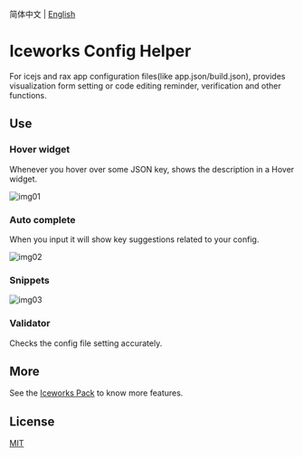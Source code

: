 简体中文 | [English](./README.en.md)

# Iceworks Config Helper

For icejs and rax app configuration files(like app.json/build.json), provides visualization form setting or code editing reminder, verification and other functions.

## Use

### Hover widget

Whenever you hover over some JSON key, shows the description in a Hover widget.

![img01](https://img.alicdn.com/tfs/TB1e1wYvEY1gK0jSZFCXXcwqXXa-1140-592.gif)

### Auto complete

When you input it will show key suggestions related to your config.

![img02](https://img.alicdn.com/tfs/TB188ZZvrj1gK0jSZFuXXcrHpXa-1132-774.gif)

### Snippets

![img03](https://img.alicdn.com/tfs/TB1a6IZvuH2gK0jSZJnXXaT1FXa-1136-1334.gif)

### Validator

Checks the config file setting accurately.

## More

See the [Iceworks Pack](https://marketplace.visualstudio.com/items?itemName=iceworks-team.iceworks) to know more features.

## License

[MIT](https://github.com/ice-lab/iceworks/blob/master/LICENSE)
